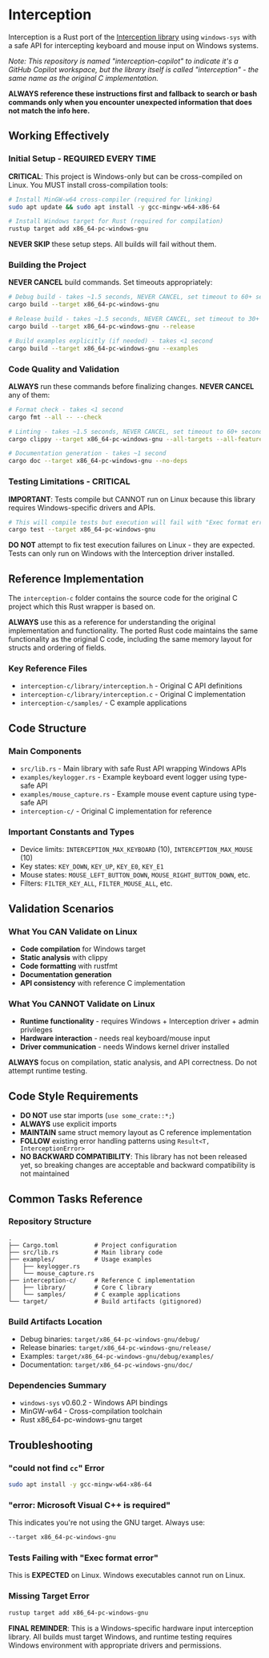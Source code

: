 # Interception

Interception is a Rust port of the [Interception library](https://github.com/oblitum/Interception) using `windows-sys` with a safe API for intercepting keyboard and mouse input on Windows systems.

*Note: This repository is named "interception-copilot" to indicate it's a GitHub Copilot workspace, but the library itself is called "interception" - the same name as the original C implementation.*

**ALWAYS reference these instructions first and fallback to search or bash commands only when you encounter unexpected information that does not match the info here.**

## Working Effectively

### Initial Setup - REQUIRED EVERY TIME

**CRITICAL**: This project is Windows-only but can be cross-compiled on Linux. You MUST install cross-compilation tools:

```bash
# Install MinGW-w64 cross-compiler (required for linking)
sudo apt update && sudo apt install -y gcc-mingw-w64-x86-64

# Install Windows target for Rust (required for compilation)  
rustup target add x86_64-pc-windows-gnu
```

**NEVER SKIP** these setup steps. All builds will fail without them.

### Building the Project

**NEVER CANCEL** build commands. Set timeouts appropriately:

```bash
# Debug build - takes ~1.5 seconds, NEVER CANCEL, set timeout to 60+ seconds
cargo build --target x86_64-pc-windows-gnu

# Release build - takes ~1.5 seconds, NEVER CANCEL, set timeout to 30+ seconds  
cargo build --target x86_64-pc-windows-gnu --release

# Build examples explicitly (if needed) - takes <1 second
cargo build --target x86_64-pc-windows-gnu --examples
```

### Code Quality and Validation

**ALWAYS** run these commands before finalizing changes. **NEVER CANCEL** any of them:

```bash
# Format check - takes <1 second
cargo fmt --all -- --check

# Linting - takes ~1.5 seconds, NEVER CANCEL, set timeout to 60+ seconds
cargo clippy --target x86_64-pc-windows-gnu --all-targets --all-features -- -D warnings

# Documentation generation - takes ~1 second
cargo doc --target x86_64-pc-windows-gnu --no-deps
```

### Testing Limitations - CRITICAL

**IMPORTANT**: Tests compile but CANNOT run on Linux because this library requires Windows-specific drivers and APIs.

```bash
# This will compile tests but execution will fail with "Exec format error"
cargo test --target x86_64-pc-windows-gnu
```

**DO NOT** attempt to fix test execution failures on Linux - they are expected. Tests can only run on Windows with the Interception driver installed.

## Reference Implementation

The `interception-c` folder contains the source code for the original C project which this Rust wrapper is based on.

**ALWAYS** use this as a reference for understanding the original implementation and functionality. The ported Rust code maintains the same functionality as the original C code, including the same memory layout for structs and ordering of fields.

### Key Reference Files
- `interception-c/library/interception.h` - Original C API definitions
- `interception-c/library/interception.c` - Original C implementation  
- `interception-c/samples/` - C example applications

## Code Structure

### Main Components
- `src/lib.rs` - Main library with safe Rust API wrapping Windows APIs
- `examples/keylogger.rs` - Example keyboard event logger using type-safe API
- `examples/mouse_capture.rs` - Example mouse event capture using type-safe API
- `interception-c/` - Original C implementation for reference

### Important Constants and Types
- Device limits: `INTERCEPTION_MAX_KEYBOARD` (10), `INTERCEPTION_MAX_MOUSE` (10)
- Key states: `KEY_DOWN`, `KEY_UP`, `KEY_E0`, `KEY_E1`
- Mouse states: `MOUSE_LEFT_BUTTON_DOWN`, `MOUSE_RIGHT_BUTTON_DOWN`, etc.
- Filters: `FILTER_KEY_ALL`, `FILTER_MOUSE_ALL`, etc.

## Validation Scenarios

### What You CAN Validate on Linux
- **Code compilation** for Windows target
- **Static analysis** with clippy
- **Code formatting** with rustfmt  
- **Documentation generation**
- **API consistency** with reference C implementation

### What You CANNOT Validate on Linux
- **Runtime functionality** - requires Windows + Interception driver + admin privileges
- **Hardware interaction** - needs real keyboard/mouse input
- **Driver communication** - needs Windows kernel driver installed

**ALWAYS** focus on compilation, static analysis, and API correctness. Do not attempt runtime testing.

## Code Style Requirements

- **DO NOT** use star imports (`use some_crate::*;`)
- **ALWAYS** use explicit imports
- **MAINTAIN** same struct memory layout as C reference implementation
- **FOLLOW** existing error handling patterns using `Result<T, InterceptionError>`
- **NO BACKWARD COMPATIBILITY**: This library has not been released yet, so breaking changes are acceptable and backward compatibility is not maintained

## Common Tasks Reference

### Repository Structure
```
.
├── Cargo.toml          # Project configuration
├── src/lib.rs          # Main library code  
├── examples/           # Usage examples
│   ├── keylogger.rs
│   └── mouse_capture.rs
├── interception-c/     # Reference C implementation
│   ├── library/        # Core C library
│   └── samples/        # C example applications
└── target/             # Build artifacts (gitignored)
```

### Build Artifacts Location
- Debug binaries: `target/x86_64-pc-windows-gnu/debug/`
- Release binaries: `target/x86_64-pc-windows-gnu/release/`
- Examples: `target/x86_64-pc-windows-gnu/debug/examples/`
- Documentation: `target/x86_64-pc-windows-gnu/doc/`

### Dependencies Summary
- `windows-sys` v0.60.2 - Windows API bindings
- MinGW-w64 - Cross-compilation toolchain
- Rust x86_64-pc-windows-gnu target

## Troubleshooting

### "could not find `cc`" Error
```bash
sudo apt install -y gcc-mingw-w64-x86-64
```

### "error: Microsoft Visual C++ is required" 
This indicates you're not using the GNU target. Always use:
```bash
--target x86_64-pc-windows-gnu
```

### Tests Failing with "Exec format error"
This is **EXPECTED** on Linux. Windows executables cannot run on Linux.

### Missing Target Error
```bash
rustup target add x86_64-pc-windows-gnu
```

**FINAL REMINDER**: This is a Windows-specific hardware input interception library. All builds must target Windows, and runtime testing requires Windows environment with appropriate drivers and permissions.
